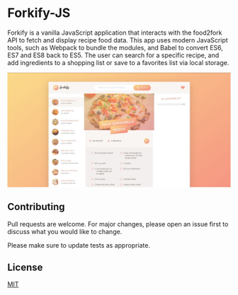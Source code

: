 # Forkify-JS

Forkify is a vanilla JavaScript application that interacts with the food2fork API to fetch and display recipe food data. This app uses modern JavaScript tools, such as Webpack to bundle the modules, and Babel to convert ES6, ES7 and ES8 back to ES5. The user can search for a specific recipe, and add ingredients to a shopping list or save to a favorites list via local storage.

![Main Page](https://github.com/pradeep-giri/Forkify-JS/blob/main/forkify.JPG)

## Contributing
Pull requests are welcome. For major changes, please open an issue first to discuss what you would like to change.

Please make sure to update tests as appropriate.

## License
[MIT](https://choosealicense.com/licenses/mit/)